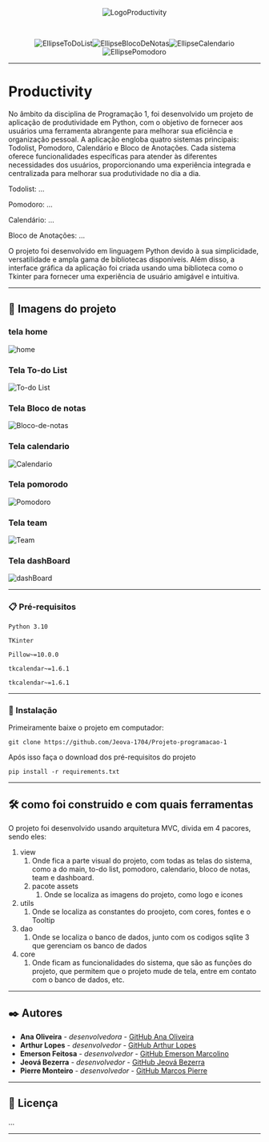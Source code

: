 <div align="center">

![LogoProductivity](https://github.com/Jeova-1704/Projeto-programacao-1/assets/127805808/17a6a928-22a4-4225-a66c-32396e09ad8c)

</div>

<br>

<div align="center">

![EllipseToDoList](https://github.com/Jeova-1704/Projeto-programacao-1/assets/127805808/3f71ecd0-7eb9-4f73-9056-269c7f337401)![EllipseBlocoDeNotas](https://github.com/Jeova-1704/Projeto-programacao-1/assets/127805808/5126925d-34b0-46cf-8857-17c08c224c93)![EllipseCalendario](https://github.com/Jeova-1704/Projeto-programacao-1/assets/127805808/c4f0660c-25de-484d-b003-c4ee4d9d1c63)![EllipsePomodoro](https://github.com/Jeova-1704/Projeto-programacao-1/assets/127805808/b230b07d-241b-467f-934e-b1d5cce33064)

</div>


---

# Productivity

No âmbito da disciplina de Programação 1, foi desenvolvido um projeto de aplicação de produtividade em Python, com o objetivo de fornecer aos usuários uma ferramenta abrangente para melhorar sua eficiência e organização pessoal. A aplicação engloba quatro sistemas principais: Todolist, Pomodoro, Calendário e Bloco de Anotações. Cada sistema oferece funcionalidades específicas para atender às diferentes necessidades dos usuários, proporcionando uma experiência integrada e centralizada para melhorar sua produtividade no dia a dia.

Todolist: ...

Pomodoro: ...

Calendário: ...

Bloco de Anotações: ...

O projeto foi desenvolvido em linguagem Python devido à sua simplicidade, versatilidade e ampla gama de bibliotecas disponíveis. Além disso, a interface gráfica da aplicação foi criada usando uma biblioteca como o Tkinter para fornecer uma experiência de usuário amigável e intuitiva.

---

## 🎴 Imagens do projeto
### tela home 
![home](https://github.com/Jeova-1704/Projeto-programacao-1/assets/127805808/eb237c63-005a-4aff-9b55-69da7f55ec29)
### Tela To-do List
![To-do List](https://github.com/Jeova-1704/Projeto-programacao-1/assets/127805808/21281d80-82fc-4c58-883a-73889adc3835)
### Tela Bloco de notas
![Bloco-de-notas](https://github.com/Jeova-1704/Projeto-programacao-1/assets/127805808/7d570e23-b3c1-44a6-909f-06f5813e384e)
### Tela calendario
![Calendario](https://github.com/Jeova-1704/Projeto-programacao-1/assets/127805808/258d4129-5369-4471-846d-1cd3f024e266)
### Tela pomorodo
![Pomodoro](https://github.com/Jeova-1704/Projeto-programacao-1/assets/127805808/a0693459-01b5-4570-80a9-c6832d13f575)
### Tela team
![Team](https://github.com/Jeova-1704/Projeto-programacao-1/assets/127805808/8ecd5291-eb31-4340-b12a-9fef9b833573)
### Tela dashBoard
![dashBoard](https://github.com/Jeova-1704/Projeto-programacao-1/assets/127805808/19e953ed-94cf-4d92-ac1d-7b5257f08b7f)

---

### 📋 Pré-requisitos
```
Python 3.10
```
```
TKinter
```
```
Pillow~=10.0.0
```
```
tkcalendar~=1.6.1
```
```
tkcalendar~=1.6.1
```
---


### 🔧 Instalação

Primeiramente baixe o projeto em computador:
```
git clone https://github.com/Jeova-1704/Projeto-programacao-1
```
Após isso faça o download dos pré-requisitos do projeto
```
pip install -r requirements.txt
```
---

## 🛠️ como foi construido e com quais ferramentas

O projeto foi desenvolvido usando arquitetura MVC, divida em 4 pacores, sendo eles:
1. view
   1. Onde fica a parte visual do projeto, com todas as telas do sistema, como a do main, to-do list, pomodoro, calendario, bloco de notas, team e dashboard.
   2. pacote assets
      1. Onde se localiza as imagens do projeto, como logo e icones
2. utils
   1. Onde se localiza as constantes do proojeto, com cores, fontes e o Tooltip 
3. dao 
   1. Onde se localiza o banco de dados, junto com os codigos sqlite 3 que gerenciam os banco de dados 
4. core 
   1. Onde ficam as funcionalidades do sistema, que são as funções do projeto, que permitem que o projeto mude de tela, entre em contato com o banco de dados, etc.
---

## ✒️ Autores

* **Ana Oliveira** - *desenvolvedora* - [GitHub Ana Oliveira](https://github.com/holyvieri)
* **Arthur Lopes** - *desenvolvedor* - [GitHub Arthur Lopes](https://github.com/ArthurSampaio13)
* **Emerson Feitosa** - *desenvolvedor* - [GitHub Emerson Marcolino](https://github.com/emerson-feitosa)
* **Jeová Bezerra** - *desenvolvedor* - [GitHub Jeová Bezerra](https://github.com/Jeova-1704)
* **Pierre Monteiro** - *desenvolvedor* - [GitHub Marcos Pierre](https://github.com/PierreOF)
---

## 📄 Licença

...

---




